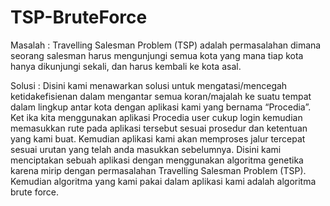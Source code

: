 # TSP-BruteForce

Masalah :
Travelling Salesman Problem (TSP) adalah permasalahan dimana seorang salesman harus mengunjungi semua kota yang mana tiap kota hanya dikunjungi sekali, dan harus kembali ke kota asal.

Solusi :
Disini kami menawarkan solusi untuk mengatasi/mencegah ketidakefisienan dalam mengantar semua koran/majalah ke suatu tempat dalam lingkup antar kota dengan aplikasi kami yang bernama “Procedia”. Ket ika kita menggunakan aplikasi Procedia user cukup login kemudian memasukkan rute pada aplikasi tersebut sesuai
prosedur dan ketentuan yang kami buat. Kemudian aplikasi kami akan memproses jalur tercepat sesuai urutan yang telah anda masukkan sebelumnya.  Disini kami menciptakan sebuah aplikasi dengan menggunakan algoritma genetika karena mirip dengan permasalahan Travelling Salesman Problem (TSP). Kemudian algoritma yang kami pakai dalam aplikasi kami adalah algoritma brute force.
